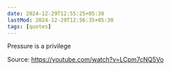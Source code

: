 ```yaml
---
date: 2024-12-29T12:55:25+05:30
lastMod: 2024-12-29T12:56:35+05:30
tags: [quotes]
---
```


Pressure is a privilege

Source: https://youtube.com/watch?v=LCpm7cNQ5Vo
